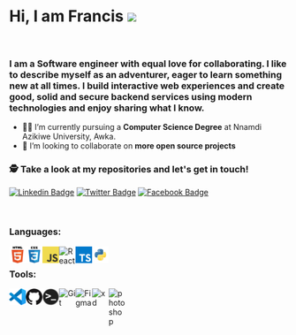 
# Hi, I am Francis <Bluebberies> <img src="https://raw.githubusercontent.com/debdutgoswami/debdutgoswami/master/assets/gifs/Hi.gif" width="5%">
<br>

### I am a Software engineer with equal love for collaborating. I like to describe myself as an adventurer, eager to learn something new at all times. I build interactive web experiences and create good, solid and secure backend services using modern technologies and enjoy sharing what I know.<br>

- 👨‍🏭 I’m currently pursuing a **Computer Science Degree** at Nnamdi Azikiwe University, Awka. <br>
- 🙌 I’m looking to collaborate on **more open source projects** <br>

### 🕵 Take a look at my repositories and let's get in touch!<br>

[![Linkedin Badge](https://img.shields.io/badge/-Francis-blue?style=flat-square&logo=Linkedin&logoColor=white)](https://www.linkedin.com/in/francis-okonkwo-51a388232)
[![Twitter Badge](https://img.shields.io/badge/-@francies-1ca0f1?style=flat-square&labelColor=1ca0f1&logo=twitter&logoColor=white&link=https://twitter.com/nworiekingslee)](https://twitter.com/fran__cies?s=21&t=Lu1czGLkK7dbsyc1SpRNBQ)
[![Facebook Badge](https://img.shields.io/badge/-Francies-1ca0f1?style=flat-square&labelColor=1ca0f1&logo=facebook&logoColor=white&link=https://twitter.com/nworiekingslee)](https://www.facebook.com/profile.php?id=100086312094204&mibextid=D4KYlr)

<br>

### Languages:

<img align="left" alt="HTML5" width="30px" src="https://raw.githubusercontent.com/github/explore/80688e429a7d4ef2fca1e82350fe8e3517d3494d/topics/html/html.png" />
<img align="left" alt="CSS3" width="30px" src="https://raw.githubusercontent.com/github/explore/80688e429a7d4ef2fca1e82350fe8e3517d3494d/topics/css/css.png" />
<img align="left" alt="JavaScript" width="30px" src="https://raw.githubusercontent.com/github/explore/80688e429a7d4ef2fca1e82350fe8e3517d3494d/topics/javascript/javascript.png" />
<img align="left" alt="React" width="30px" src="https://user-images.githubusercontent.com/55883854/177047347-2c9af12a-0c04-46b8-93b7-23db6c08e536.png" />
<img align="left" alt="typescript" width="30px" src="https://raw.githubusercontent.com/github/explore/80688e429a7d4ef2fca1e82350fe8e3517d3494d/topics/typescript/typescript.png" />
<img align="left" alt="python" width="30px" src="https://raw.githubusercontent.com/github/explore/80688e429a7d4ef2fca1e82350fe8e3517d3494d/topics/python/python.png" />


<br>

### Tools:
<img align="left" alt="Visual Studio Code" width="30px" src="https://raw.githubusercontent.com/github/explore/80688e429a7d4ef2fca1e82350fe8e3517d3494d/topics/visual-studio-code/visual-studio-code.png" />
<img align="left" alt="GitHub" width="30px" src="https://raw.githubusercontent.com/github/explore/78df643247d429f6cc873026c0622819ad797942/topics/github/github.png" />
<img align="left" alt="Terminal" width="30px" src="https://raw.githubusercontent.com/github/explore/80688e429a7d4ef2fca1e82350fe8e3517d3494d/topics/terminal/terminal.png" />
<img align="left" alt="Git" width="30px" src="https://user-images.githubusercontent.com/55883854/177048028-131f52b1-bfd3-45cc-aab7-b12ceb092c4b.png" />
<img align="left" alt="Figma" width="30px" src="https://user-images.githubusercontent.com/55883854/177047925-329413a8-a2e4-4282-a5a4-965de7a72043.png" />
<img align="left" alt="xd" width="30px" src="https://user-images.githubusercontent.com/55883854/177047849-ae47baec-c2e9-4776-9b2e-3f78edfcb934.png" />
<img align="left" alt="photoshop" width="30px" src="https://user-images.githubusercontent.com/55883854/177047916-e82c15a3-2860-42d3-811f-30d679796624.png" />


<br>


<div>
<br>
</div>
